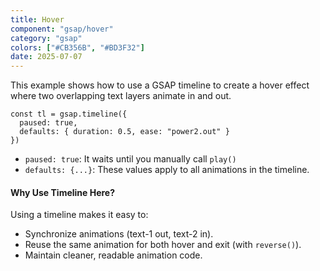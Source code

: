 ```yaml
---
title: Hover
component: "gsap/hover"
category: "gsap"
colors: ["#CB356B", "#BD3F32"]
date: 2025-07-07
---
```


This example shows how to use a GSAP timeline to create a hover effect where
two overlapping text layers animate in and out.

```
const tl = gsap.timeline({
  paused: true,
  defaults: { duration: 0.5, ease: "power2.out" }
})
```

- `paused: true`: It waits until you manually call `play()`
- `defaults: {...}`: These values apply to all animations in the timeline.

#### Why Use Timeline Here?

Using a timeline makes it easy to:

- Synchronize animations (text-1 out, text-2 in).
- Reuse the same animation for both hover and exit (with `reverse()`).
- Maintain cleaner, readable animation code.
